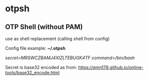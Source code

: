 # otpsh
## OTP Shell (without PAM)

use as shell replacement (calling shell from config)

Config file example: **~/.otpsh**

*secret=MRSWCZBAMJ4XIZLTEBUGK4TF*
*command=/bin/bash*

Secret is base32 encoded as from: https://emn178.github.io/online-tools/base32_encode.html
